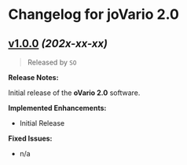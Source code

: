 # Changelog for joVario 2.0


## [v1.0.0](https://github.com/knuffel-v2/OTP15_joVario2.0/releases/tag/v1.0.0) *(202x-xx-xx)*

>Released by `SO`

**Release Notes:**

Initial release  of the **oVario 2.0** software.

**Implemented Enhancements:**

- Initial Release


**Fixed Issues:**

- n/a